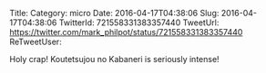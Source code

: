 Title: 
Category: micro
Date: 2016-04-17T04:38:06
Slug: 2016-04-17T04:38:06
TwitterId: 721558331383357440
TweetUrl: https://twitter.com/mark_philpot/status/721558331383357440
ReTweetUser: 

Holy crap! Koutetsujou no Kabaneri is seriously intense!